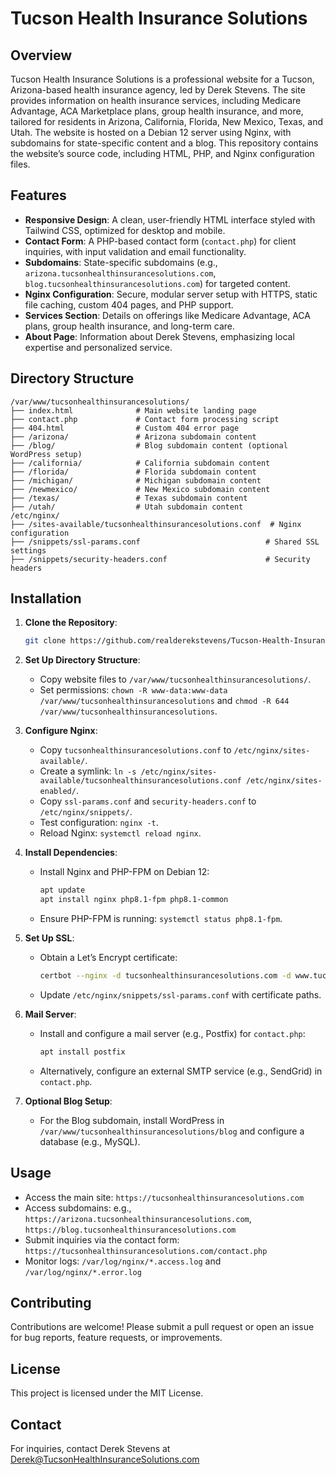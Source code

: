 # Tucson Health Insurance Solutions

## Overview
Tucson Health Insurance Solutions is a professional website for a Tucson, Arizona-based health insurance agency, led by Derek Stevens. The site provides information on health insurance services, including Medicare Advantage, ACA Marketplace plans, group health insurance, and more, tailored for residents in Arizona, California, Florida, New Mexico, Texas, and Utah. The website is hosted on a Debian 12 server using Nginx, with subdomains for state-specific content and a blog. This repository contains the website’s source code, including HTML, PHP, and Nginx configuration files.

## Features
- **Responsive Design**: A clean, user-friendly HTML interface styled with Tailwind CSS, optimized for desktop and mobile.
- **Contact Form**: A PHP-based contact form (`contact.php`) for client inquiries, with input validation and email functionality.
- **Subdomains**: State-specific subdomains (e.g., `arizona.tucsonhealthinsurancesolutions.com`, `blog.tucsonhealthinsurancesolutions.com`) for targeted content.
- **Nginx Configuration**: Secure, modular server setup with HTTPS, static file caching, custom 404 pages, and PHP support.
- **Services Section**: Details on offerings like Medicare Advantage, ACA plans, group health insurance, and long-term care.
- **About Page**: Information about Derek Stevens, emphasizing local expertise and personalized service.

## Directory Structure
```
/var/www/tucsonhealthinsurancesolutions/
├── index.html              # Main website landing page
├── contact.php             # Contact form processing script
├── 404.html                # Custom 404 error page
├── /arizona/               # Arizona subdomain content
├── /blog/                  # Blog subdomain content (optional WordPress setup)
├── /california/            # California subdomain content
├── /florida/               # Florida subdomain content
├── /michigan/              # Michigan subdomain content
├── /newmexico/             # New Mexico subdomain content
├── /texas/                 # Texas subdomain content
├── /utah/                  # Utah subdomain content
/etc/nginx/
├── /sites-available/tucsonhealthinsurancesolutions.conf  # Nginx configuration
├── /snippets/ssl-params.conf                            # Shared SSL settings
├── /snippets/security-headers.conf                      # Security headers
```

## Installation
1. **Clone the Repository**:
   ```bash
   git clone https://github.com/realderekstevens/Tucson-Health-Insurance-Solutions.git
   ```

2. **Set Up Directory Structure**:
   - Copy website files to `/var/www/tucsonhealthinsurancesolutions/`.
   - Set permissions: `chown -R www-data:www-data /var/www/tucsonhealthinsurancesolutions` and `chmod -R 644 /var/www/tucsonhealthinsurancesolutions`.

3. **Configure Nginx**:
   - Copy `tucsonhealthinsurancesolutions.conf` to `/etc/nginx/sites-available/`.
   - Create a symlink: `ln -s /etc/nginx/sites-available/tucsonhealthinsurancesolutions.conf /etc/nginx/sites-enabled/`.
   - Copy `ssl-params.conf` and `security-headers.conf` to `/etc/nginx/snippets/`.
   - Test configuration: `nginx -t`.
   - Reload Nginx: `systemctl reload nginx`.

4. **Install Dependencies**:
   - Install Nginx and PHP-FPM on Debian 12:
     ```bash
     apt update
     apt install nginx php8.1-fpm php8.1-common
     ```
   - Ensure PHP-FPM is running: `systemctl status php8.1-fpm`.

5. **Set Up SSL**:
   - Obtain a Let’s Encrypt certificate:
     ```bash
     certbot --nginx -d tucsonhealthinsurancesolutions.com -d www.tucsonhealthinsurancesolutions.com -d arizona.tucsonhealthinsurancesolutions.com -d www.arizona.tucsonhealthinsurancesolutions.com ...
     ```
   - Update `/etc/nginx/snippets/ssl-params.conf` with certificate paths.

6. **Mail Server**:
   - Install and configure a mail server (e.g., Postfix) for `contact.php`:
     ```bash
     apt install postfix
     ```
   - Alternatively, configure an external SMTP service (e.g., SendGrid) in `contact.php`.

7. **Optional Blog Setup**:
   - For the Blog subdomain, install WordPress in `/var/www/tucsonhealthinsurancesolutions/blog` and configure a database (e.g., MySQL).

## Usage
- Access the main site: `https://tucsonhealthinsurancesolutions.com`
- Access subdomains: e.g., `https://arizona.tucsonhealthinsurancesolutions.com`, `https://blog.tucsonhealthinsurancesolutions.com`
- Submit inquiries via the contact form: `https://tucsonhealthinsurancesolutions.com/contact.php`
- Monitor logs: `/var/log/nginx/*.access.log` and `/var/log/nginx/*.error.log`

## Contributing
Contributions are welcome! Please submit a pull request or open an issue for bug reports, feature requests, or improvements.

## License
This project is licensed under the MIT License.

## Contact
For inquiries, contact Derek Stevens at Derek@TucsonHealthInsuranceSolutions.com
